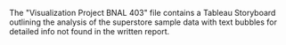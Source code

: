 The "Visualization Project BNAL 403" file contains a Tableau Storyboard outlining the analysis of the superstore sample data with text bubbles for detailed info not found in the written report.
